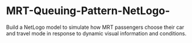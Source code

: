 # MRT-Queuing-Pattern-NetLogo-
Build a NetLogo model to simulate how MRT passengers choose their car and travel mode in response to dynamic visual information and conditions.
